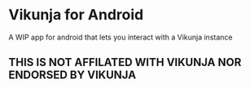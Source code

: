 # Vikunja for Android

A WIP app for android that lets you interact with a Vikunja instance

## **THIS IS NOT AFFILATED WITH VIKUNJA NOR ENDORSED BY VIKUNJA**
